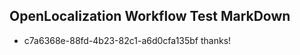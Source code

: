 ## OpenLocalization Workflow Test MarkDown
* c7a6368e-88fd-4b23-82c1-a6d0cfa135bf thanks!

<!--HONumber=Jul16_HO5-->


